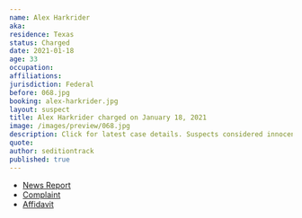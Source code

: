 ```yaml
---
name: Alex Harkrider
aka:
residence: Texas
status: Charged
date: 2021-01-18
age: 33
occupation:
affiliations:
jurisdiction: Federal
before: 068.jpg
booking: alex-harkrider.jpg
layout: suspect
title: Alex Harkrider charged on January 18, 2021
image: /images/preview/068.jpg
description: Click for latest case details. Suspects considered innocent until proven guilty.
quote:
author: seditiontrack
published: true
---
```


- [News Report](https://ksla.com/2021/01/19/east-texans-accused-taking-part-us-capitol-siege-charged-with-federal-crimes/)
- [Complaint](https://www.justice.gov/opa/page/file/1356246/download)
- [Affidavit](https://www.justice.gov/opa/page/file/1356236/download)
